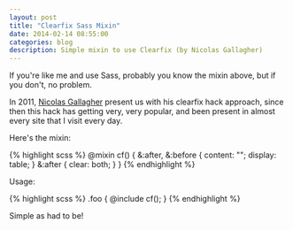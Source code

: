 ```yaml
---
layout: post
title: "Clearfix Sass Mixin"
date: 2014-02-14 08:55:00
categories: blog
description: Simple mixin to use Clearfix (by Nicolas Gallagher)
---
```


If you're like me and use Sass, probably you know the mixin above, but if you don't, no problem.

In 2011, <a href="https://twitter.com/necolas" target="_target">Nicolas Gallagher</a> present us with his clearfix hack approach, since then this hack has getting very, very popular, and been present in almost every site that I visit every day.

Here's the mixin:

{% highlight scss %}
@mixin cf() {
  &:after,
  &:before {
      content: "";
      display: table;
  }
  &:after {
      clear: both;
  }
}
{% endhighlight %}

Usage:

{% highlight scss %}
.foo {
  @include cf();
}
{% endhighlight %}

Simple as had to be!